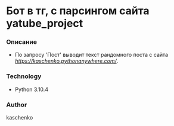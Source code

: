 # Бот в тг, с парсингом сайта yatube_project
### Описание
- По запросу 'Пост' выводит текст рандомного поста с сайта _https://kaschenko.pythonanywhere.com/_.
### Technology
- Python 3.10.4
### Author
kaschenko
